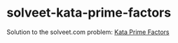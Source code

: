 solveet-kata-prime-factors
==========================

Solution to the solveet.com problem: [Kata Prime Factors](http://www.solveet.com/exercises/Kata-PrimerFactors/16)